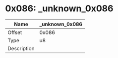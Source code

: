 # 0x086: _unknown_0x086

| Name | _unknown_0x086 |
| ----| ------------ |
| Offset | 0x086 |
| Type | u8 |
| Description |  |<br>

